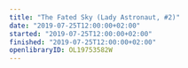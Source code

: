 ```yaml
---
title: "The Fated Sky (Lady Astronaut, #2)"
date: "2019-07-25T12:00:00+02:00"
started: "2019-07-25T12:00:00+02:00"
finished: "2019-07-25T12:00:00+02:00"
openlibraryID: OL19753582W
---
```


